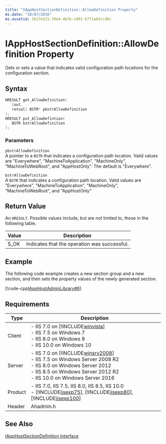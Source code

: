 ```yaml
---
title: "IAppHostSectionDefinition::AllowDefinition Property"
ms.date: "10/07/2016"
ms.assetid: 1b17e521-76e4-4b7b-c891-b771a83ccd6c
---
```

# IAppHostSectionDefinition::AllowDefinition Property

Gets or sets a value that indicates valid configuration path locations for the configuration section.  
  
## Syntax  
  
```cpp  
HRESULT get_AllowDefinition(  
   [out,  
   retval] BSTR* pbstrAllowDefinition  
);  
HRESULT put_AllowDefintion(  
   BSTR bstrAllowDefinition  
);  
```  
  
### Parameters  

 `pbstrAllowDefinition`  
 A pointer to a `BSTR` that indicates a configuration path location. Valid values are "Everywhere", "MachineToApplication", "MachineOnly", "MachineToWebRoot", and "AppHostOnly". The default is "Everywhere".  
  
 `bstrAllowDefinition`  
 A `BSTR` that indicates a configuration path location. Valid values are "Everywhere", "MachineToApplication", "MachineOnly", "MachineToWebRoot", and "AppHostOnly"  
  
## Return Value  

 An `HRESULT`. Possible values include, but are not limited to, those in the following table.  
  
|Value|Description|  
|-----------|-----------------|  
|S_OK|Indicates that the operation was successful.|  
  
## Example  

 The following code example creates a new section group and a new section, and then sets the property values of the newly generated section.  
  
 [!code-cpp[IAppHostAdminLibrary#6](../../../samples/snippets/cpp/VS_Snippets_IIS/IIS7/IAppHostAdminLibrary/cpp/IAppHostPropertySetValue.cpp#6)]  
  
## Requirements  
  
|Type|Description|  
|----------|-----------------|  
|Client|-   IIS 7.0 on [!INCLUDE[winvista](../../wmi-provider/includes/winvista-md.md)]<br />-   IIS 7.5 on Windows 7<br />-   IIS 8.0 on Windows 8<br />-   IIS 10.0 on Windows 10|  
|Server|-   IIS 7.0 on [!INCLUDE[winsrv2008](../../wmi-provider/includes/winsrv2008-md.md)]<br />-   IIS 7.5 on Windows Server 2008 R2<br />-   IIS 8.0 on Windows Server 2012<br />-   IIS 8.5 on Windows Server 2012 R2<br />-   IIS 10.0 on Windows Server 2016|  
|Product|-   IIS 7.0, IIS 7.5, IIS 8.0, IIS 8.5, IIS 10.0<br />-   [!INCLUDE[iisexp75](../../web-development-reference/native-code-api-reference/includes/iisexp75-md.md)], [!INCLUDE[iisexp80](../../web-development-reference/native-code-api-reference/includes/iisexp80-md.md)], [!INCLUDE[iisexp100](../../web-development-reference/native-code-api-reference/includes/iisexp100-md.md)]|  
|Header|Ahadmin.h|  
  
## See Also  

 [IAppHostSectionDefinition Interface](../../web-development-reference/native-code-api-reference/iapphostsectiondefinition-interface.md)
